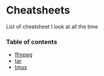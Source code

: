 # Cheatsheets

List of cheatsheet I look at all the time 

### Table of contents

- [ffmpeg](src/ffmpeg.md)
- [tar](src/tar.md)
- [tmux](src/tmux.md)